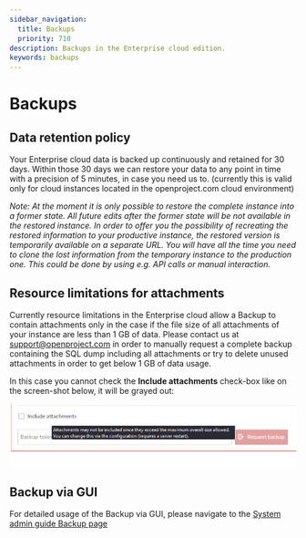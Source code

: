 ```yaml
---
sidebar_navigation:
  title: Backups
  priority: 710
description: Backups in the Enterprise cloud edition.
keywords: backups
---
```


# Backups

## Data retention policy

Your Enterprise cloud data is backed up continuously and retained for 30 days. Within those 30 days we can restore your data to any point in time with a precision of 5 minutes, in case you need us to. (currently this is valid only for cloud instances located in the openproject.com cloud environment)

*Note: At the moment it is only possible to restore the complete instance into a former state. All future edits after the former state will be not available in the restored instance. In order to offer you the possibility of recreating the restored information to your productive instance, the restored version is temporarily available on a separate URL. You will have all the time you need to clone the lost information from the temporary instance to the production one. This could be done by using e.g. API calls or manual interaction.*

## Resource limitations for attachments

Currently resource limitations in the Enterprise cloud allow a Backup to contain attachments only in the case if the file size of all attachments of your instance are less than 1 GB of data. Please contact us at [support@openproject.com](mailto:support@openproject.com) in order to manually request a complete backup containing the SQL dump including all attachments or try to delete unused attachments in order to get below 1 GB of data usage.

In this case you cannot check the **Include attachments** check-box like on the screen-shot below, it will be grayed out:

![backup-enterprise-cloud](backup-enterprise-cloud.png)



## Backup via GUI

For detailed usage of the Backup via GUI, please navigate to the [System admin guide Backup page](../../../system-admin-guide/backup/)
